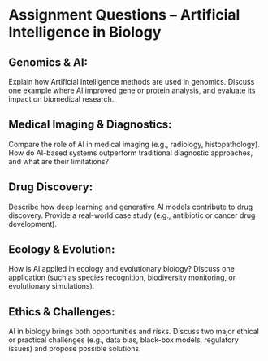 # Assignment Questions – Artificial Intelligence in Biology

## Genomics & AI:
Explain how Artificial Intelligence methods are used in genomics. Discuss one example where AI improved gene or protein analysis, and evaluate its impact on biomedical research.

## Medical Imaging & Diagnostics:
Compare the role of AI in medical imaging (e.g., radiology, histopathology). How do AI-based systems outperform traditional diagnostic approaches, and what are their limitations?

## Drug Discovery:
Describe how deep learning and generative AI models contribute to drug discovery. Provide a real-world case study (e.g., antibiotic or cancer drug development).

## Ecology & Evolution:
How is AI applied in ecology and evolutionary biology? Discuss one application (such as species recognition, biodiversity monitoring, or evolutionary simulations).

## Ethics & Challenges:
AI in biology brings both opportunities and risks. Discuss two major ethical or practical challenges (e.g., data bias, black-box models, regulatory issues) and propose possible solutions.

